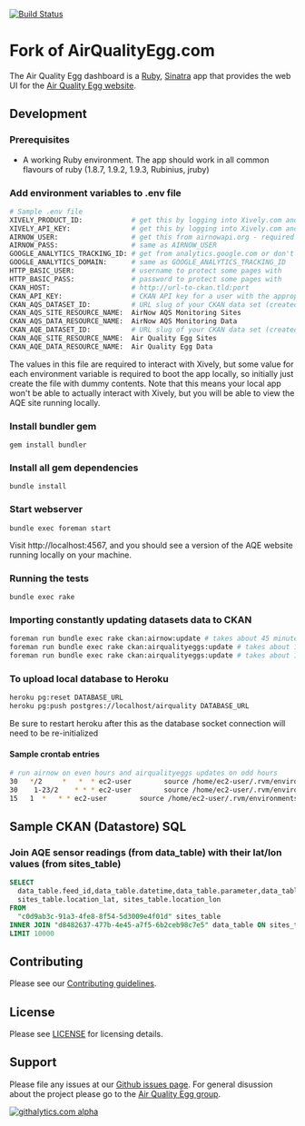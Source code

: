 [![Build Status](https://travis-ci.org/marks/airqualityegg.com.png?branch=master)](https://travis-ci.org/xively/airqualityegg.com)

# Fork of AirQualityEgg.com

The Air Quality Egg dashboard is a [Ruby](http://www.ruby-lang.org/), 
[Sinatra](http://www.sinatrarb.com/) app that provides the web UI for the
[Air Quality Egg website](http://airqualityegg.com).

## Development

### Prerequisites

* A working Ruby environment. The app should work in all common flavours
  of ruby (1.8.7, 1.9.2, 1.9.3, Rubinius, jruby)

### Add environment variables to .env file

```bash
# Sample .env file
XIVELY_PRODUCT_ID:            # get this by logging into Xively.com and creating a product batch (Manage > Add Product Batch)
XIVELY_API_KEY:               # get this by logging into Xively.com and creating a master key (Settings > Master Keys > Add Master Key
AIRNOW_USER:                  # get this from airnowapi.org - required for fetching EPA air quality data
AIRNOW_PASS:                  # same as AIRNOW_USER
GOOGLE_ANALYTICS_TRACKING_ID: # get from analytics.google.com or don't include and google analytics wont be used
GOOGLE_ANALYTICS_DOMAIN:      # same as GOOGLE_ANALYTICS_TRACKING_ID
HTTP_BASIC_USER:              # username to protect some pages with
HTTP_BASIC_PASS:              # password to protect some pages with
CKAN_HOST:                    # http://url-to-ckan.tld:port
CKAN_API_KEY:                 # CKAN API key for a user with the appropriate rights to data sets named below
CKAN_AQS_DATASET_ID:          # URL slug of your CKAN data set (created through CKAN web GUI) for AQS data
CKAN_AQS_SITE_RESOURCE_NAME:  AirNow AQS Monitoring Sites
CKAN_AQS_DATA_RESOURCE_NAME:  AirNow AQS Monitoring Data
CKAN_AQE_DATASET_ID:          # URL slug of your CKAN data set (created through CKAN web GUI) for AQE data
CKAN_AQE_SITE_RESOURCE_NAME:  Air Quality Egg Sites
CKAN_AQE_DATA_RESOURCE_NAME:  Air Quality Egg Data

```

The values in this file are required to interact with Xively, but some value
for each environment variable is required to boot the app locally, so initially
just create the file with dummy contents. Note that this means your local app 
won't be able to actually interact with Xively, but you will be able to view the 
AQE site running locally.

### Install bundler gem

`gem install bundler`

### Install all gem dependencies

`bundle install`

### Start webserver

`bundle exec foreman start`

Visit http://localhost:4567, and you should see a version of the AQE 
website running locally on your machine.

### Running the tests

`bundle exec rake`

### Importing constantly updating datasets data to CKAN
```bash
foreman run bundle exec rake ckan:airnow:update # takes about 45 minutes
foreman run bundle exec rake ckan:airqualityeggs:update # takes about 10 minutes for 1,000 eggs
foreman run bundle exec rake ckan:airqualityeggs:update # takes about 10 seconds for 5 sites
```

### To upload local database to Heroku
```bash
heroku pg:reset DATABASE_URL
heroku pg:push postgres://localhost/airquality DATABASE_URL
```
Be sure to restart heroku after this as the database socket connection will need to be re-initialized

#### Sample crontab entries
```bash
# run airnow on even hours and airqualityeggs updates on odd hours
30   */2     *   *  * ec2-user        source /home/ec2-user/.rvm/environments/ruby-2.0.0-p451 && cd /home/ec2-user/airqualityegg.com && foreman run bundle exec rake ckan:airnow:update
30    1-23/2    * * * ec2-user        source /home/ec2-user/.rvm/environments/ruby-2.0.0-p451 && cd /home/ec2-user/airqualityegg.com && foreman run bundle exec rake ckan:airqualityeggs:update
15   1  *	* * ec2-user        source /home/ec2-user/.rvm/environments/ruby-2.0.0-p451 && cd /home/ec2-user/airqualityegg.com && foreman run bundle exec rake ckan:famallergy:update  >/dev/null 2>&1
```

## Sample CKAN (Datastore) SQL

### Join AQE sensor readings (from data_table) with their lat/lon values (from sites_table)
```sql
SELECT
  data_table.feed_id,data_table.datetime,data_table.parameter,data_table.value,data_table.unit,
  sites_table.location_lat, sites_table.location_lon
FROM
  "c0d9ab3c-91a3-4fe8-8f54-5d3009e4f01d" sites_table
INNER JOIN "d8482637-477b-4e45-a7f5-6b2ceb98c7e5" data_table ON sites_table.id = data_table.feed_id
LIMIT 10000
```
## Contributing

Please see our [Contributing guidelines](https://github.com/xively/airqualityegg.com/blob/master/CONTRIBUTING.md).

## License

Please see [LICENSE](https://github.com/xively/airqualityegg.com/blog/master/LICENSE) for licensing details.

## Support

Please file any issues at our [Github issues page](https://github.com/xively/airqualityegg.com/issues).
For general disussion about the project please go to the [Air Quality Egg group](https://groups.google.com/forum/#!forum/airqualityegg).

[![githalytics.com alpha](https://cruel-carlota.pagodabox.com/66c4028a64953ab110a8fd2ea42ca216 "githalytics.com")](http://githalytics.com/xively/airqualityegg.com)

